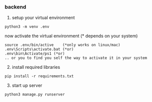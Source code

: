### backend
1. setup your virtual environment
```
python3 -m venv .env
```

now activate the virtual environment (* depends on your system)
```
source .env/bin/active    (*only works on linux/mac)
.env\Scripts\activate.bat (*or)
.env\bin\Activate/ps1 (*or)
.. or you to find you self the way to activate it in your system
```
2. install required libraries
```
pip install -r requirements.txt
```
3. start up server
```
python3 manage.py runserver
```

